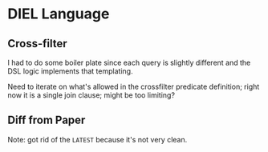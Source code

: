 # DIEL Language

## Cross-filter

I had to do some boiler plate since each query is slightly different and the DSL logic implements that templating.

Need to iterate on what's allowed in the crossfilter predicate definition; right now it is a single join clause; might be too limiting?

## Diff from Paper

Note: got rid of the `LATEST` because it's not very clean.
